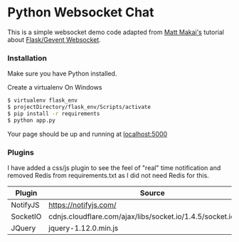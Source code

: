 # Python Websocket Chat

This is a simple websocket demo code adapted from [Matt Makai's](https://github.com/mattmakai) tutorial about [Flask/Gevent Websocket](https://github.com/mattmakai/python-websockets-example).


### Installation

Make sure you have Python installed.

Create a virtualenv
On Windows
```sh
$ virtualenv flask_env
$ projectDirectory/flask_env/Scripts/activate
$ pip install -r requirements
$ python app.py
```
Your page should be up and running at [localhost:5000](http://localhost:5000)

### Plugins

I have added a css/js plugin to see the feel of "real" time notification and removed Redis from requirements.txt as I did not need Redis for this.

| Plugin | Source |
| ------ | ------ |
| NotifyJS | https://notifyjs.com/|
| SocketIO | cdnjs.cloudflare.com/ajax/libs/socket.io/1.4.5/socket.io.min.js |
| JQuery | jquery-1.12.0.min.js |


